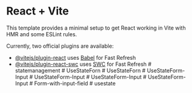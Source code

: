 # React + Vite

This template provides a minimal setup to get React working in Vite with HMR and some ESLint rules.

Currently, two official plugins are available:

- [@vitejs/plugin-react](https://github.com/vitejs/vite-plugin-react/blob/main/packages/plugin-react/README.md) uses [Babel](https://babeljs.io/) for Fast Refresh
- [@vitejs/plugin-react-swc](https://github.com/vitejs/vite-plugin-react-swc) uses [SWC](https://swc.rs/) for Fast Refresh
#   s t a t e m a n a g e m e n t  
 #   U s e S t a t e F o r n  
 #   U s e S t a t e F o r n  
 #   U s e S t a t e F o r m - I n p u t  
 #   U s e S t a t e F o r m - I n p u t  
 #   U s e S t a t e F o r m - I n p u t  
 #   U s e S t a t e F o r m - I n p u t  
 #   F o r m - w i t h - i n p u t - f i e l d  
 #   u s e s t a t e  
 